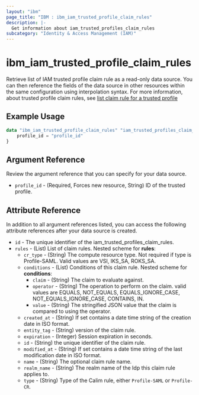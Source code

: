 ```yaml
---
layout: "ibm"
page_title: "IBM : ibm_iam_trusted_profile_claim_rules"
description: |-
  Get information about iam_trusted_profiles_claim_rules
subcategory: "Identity & Access Management (IAM)"
---
```


# ibm_iam_trusted_profile_claim_rules

Retrieve list of IAM trusted profile claim rule as a read-only data source. You can then reference the fields of the data source in other resources within the same configuration using interpolation syntax. For more information, about trusted profile claim rules, see [list claim rule for a trusted profile](https://cloud.ibm.com/apidocs/iam-identity-token-api#list-claim-rule)

## Example Usage

```terraform
data "ibm_iam_trusted_profile_claim_rules" "iam_trusted_profiles_claim_rules" {
	profile_id = "profile_id"
}
```

## Argument Reference

Review the argument reference that you can specify for your data source.

* `profile_id` - (Required, Forces new resource, String) ID of the trusted profile.

## Attribute Reference

In addition to all argument references listed, you can access the following attribute references after your data source is created.

* `id` - The unique identifier of the iam_trusted_profiles_claim_rules.
* `rules` - (List) List of claim rules.
    Nested scheme for **rules**:
	* `cr_type` - (String) The compute resource type. Not required if type is Profile-SAML. Valid values are VSI, IKS_SA, ROKS_SA.
	* `conditions` - (List) Conditions of this claim rule.
	    Nested scheme for **conditions**:
		* `claim` - (String) The claim to evaluate against.
		* `operator` - (String) The operation to perform on the claim. valid values are EQUALS, NOT_EQUALS, EQUALS_IGNORE_CASE, NOT_EQUALS_IGNORE_CASE, CONTAINS, IN.
		* `value` - (String) The stringified JSON value that the claim is compared to using the operator.
	* `created_at` - (String) If set contains a date time string of the creation date in ISO format.
	* `entity_tag` - (String) version of the claim rule.
	* `expiration` - (Integer) Session expiration in seconds.
	* `id` - (String) the unique identifier of the claim rule.
	* `modified_at` - (String) If set contains a date time string of the last modification date in ISO format.
	* `name` - (String) The optional claim rule name.
	* `realm_name` - (String) The realm name of the Idp this claim rule applies to.
	* `type` - (String) Type of the Calim rule, either `Profile-SAML` or `Profile-CR`.

